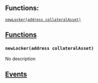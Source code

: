 

## Functions:
[`newLocker(address collateralAsset)`](#CollateralLockerFactory-newLocker-address-)


## <u>Functions</u>

### `newLocker(address collateralAsset)`
No description

## <u>Events</u>
